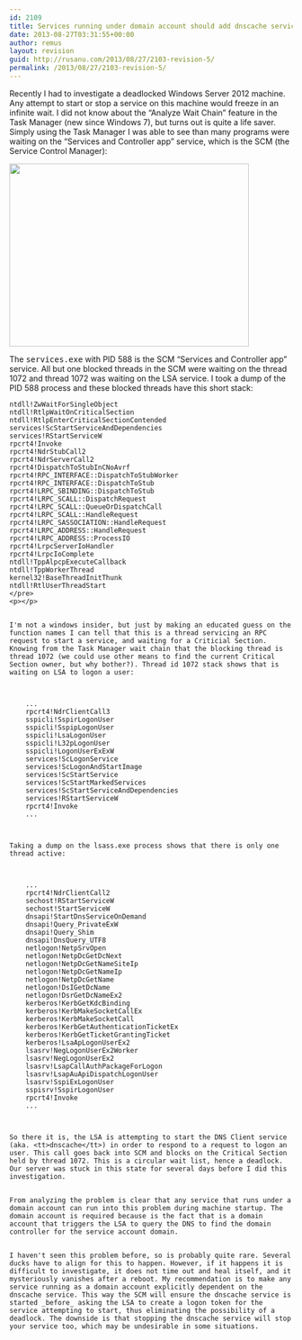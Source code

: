 ```yaml
---
id: 2109
title: Services running under domain account should add dnscache service as dependency
date: 2013-08-27T03:31:55+00:00
author: remus
layout: revision
guid: http://rusanu.com/2013/08/27/2103-revision-5/
permalink: /2013/08/27/2103-revision-5/
---
```

Recently I had to investigate a deadlocked Windows Server 2012 machine. Any attempt to start or stop a service on this machine would freeze in an infinite wait. I did not know about the &#8220;Analyze Wait Chain&#8221; feature in the Task Manager (new since Windows 7), but turns out is quite a life saver. Simply using the Task Manager I was able to see than many programs were waiting on the &#8220;Services and Controller app&#8221; service, which is the SCM (the Service Control Manager):

[<img src="http://rusanu.com/wp-content/uploads/2013/08/wait-chain-scm.png" alt="" title="wait-chain-scm" width="426" height="325" class="alignleft size-full wp-image-2104" />](http://rusanu.com/wp-content/uploads/2013/08/wait-chain-scm.png)  
<!--more-->

The <tt>services.exe</tt> with PID 588 is the SCM &#8220;Services and Controller app&#8221; service. All but one blocked threads in the SCM were waiting on the thread 1072 and thread 1072 was waiting on the LSA service. I took a dump of the PID 588 process and these blocked threads have this short stack:

    
    ntdll!ZwWaitForSingleObject
    ntdll!RtlpWaitOnCriticalSection
    ntdll!RtlpEnterCriticalSectionContended
    services!ScStartServiceAndDependencies
    services!RStartServiceW
    rpcrt4!Invoke
    rpcrt4!NdrStubCall2
    rpcrt4!NdrServerCall2
    rpcrt4!DispatchToStubInCNoAvrf
    rpcrt4!RPC_INTERFACE::DispatchToStubWorker
    rpcrt4!RPC_INTERFACE::DispatchToStub
    rpcrt4!LRPC_SBINDING::DispatchToStub
    rpcrt4!LRPC_SCALL::DispatchRequest
    rpcrt4!LRPC_SCALL::QueueOrDispatchCall
    rpcrt4!LRPC_SCALL::HandleRequest
    rpcrt4!LRPC_SASSOCIATION::HandleRequest
    rpcrt4!LRPC_ADDRESS::HandleRequest
    rpcrt4!LRPC_ADDRESS::ProcessIO
    rpcrt4!LrpcServerIoHandler
    rpcrt4!LrpcIoComplete
    ntdll!TppAlpcpExecuteCallback
    ntdll!TppWorkerThread
    kernel32!BaseThreadInitThunk
    ntdll!RtlUserThreadStart
    </pre>
    <p></p>
    
    
    I'm not a windows insider, but just by making an educated guess on the function names I can tell that this is a thread servicing an RPC request to start a service, and waiting for a Criticial Section. Knowing from the Task Manager wait chain that the blocking thread is thread 1072 (we could use other means to find the current Critical Section owner, but why bother?). Thread id 1072 stack shows that is waiting on LSA to logon a user:
    
    
        
        ...
        rpcrt4!NdrClientCall3
        sspicli!SspirLogonUser
        sspicli!SspipLogonUser
        sspicli!LsaLogonUser
        sspicli!L32pLogonUser
        sspicli!LogonUserExExW
        services!ScLogonService
        services!ScLogonAndStartImage
        services!ScStartService
        services!ScStartMarkedServices
        services!ScStartServiceAndDependencies
        services!RStartServiceW
        rpcrt4!Invoke
        ...
        
    
    
    Taking a dump on the lsass.exe process shows that there is only one thread active:
    
    
        
        ...
        rpcrt4!NdrClientCall2
        sechost!RStartServiceW
        sechost!StartServiceW
        dnsapi!StartDnsServiceOnDemand
        dnsapi!Query_PrivateExW
        dnsapi!Query_Shim
        dnsapi!DnsQuery_UTF8
        netlogon!NetpSrvOpen
        netlogon!NetpDcGetDcNext
        netlogon!NetpDcGetNameSiteIp
        netlogon!NetpDcGetNameIp
        netlogon!NetpDcGetName
        netlogon!DsIGetDcName
        netlogon!DsrGetDcNameEx2
        kerberos!KerbGetKdcBinding
        kerberos!KerbMakeSocketCallEx
        kerberos!KerbMakeSocketCall
        kerberos!KerbGetAuthenticationTicketEx
        kerberos!KerbGetTicketGrantingTicket
        kerberos!LsaApLogonUserEx2
        lsasrv!NegLogonUserEx2Worker
        lsasrv!NegLogonUserEx2
        lsasrv!LsapCallAuthPackageForLogon
        lsasrv!LsapAuApiDispatchLogonUser
        lsasrv!SspiExLogonUser
        sspisrv!SspirLogonUser
        rpcrt4!Invoke
        ...
        
    
    
    So there it is, the LSA is attempting to start the DNS Client service (aka. <tt>dnscache</tt>) in order to respond to a request to logon an user. This call goes back into SCM and blocks on the Critical Section held by thread 1072. This is a circular wait list, hence a deadlock. Our server was stuck in this state for several days before I did this investigation.
    
    
    From analyzing the problem is clear that any service that runs under a domain account can run into this problem during machine startup. The domain account is required because is the fact that is a domain account that triggers the LSA to query the DNS to find the domain controller for the service account domain.
    
    
    I haven't seen this problem before, so is probably quite rare. Several ducks have to align for this to happen. However, if it happens it is difficult to investigate, it does not time out and heal itself, and it mysteriously vanishes after a reboot. My recommendation is to make any service running as a domain account explicitly dependent on the dnscache service. This way the SCM will ensure the dnscache service is started _before_ asking the LSA to create a logon token for the service attempting to start, thus eliminating the possibility of a deadlock. The downside is that stopping the dnscache service will stop your service too, which may be undesirable in some situations.